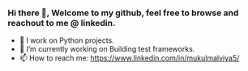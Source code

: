 ### Hi there 👋, Welcome to my github, feel free to browse and reachout to me @ linkedin.

- 🏢 I work on Python projects.
- 🔭 I’m currently working on Building test frameworks.
- 📫 How to reach me: https://www.linkedin.com/in/mukulmalviya5/

<!--
**mukulmalviya/mukulmalviya** is a ✨ _special_ ✨ repository because its `README.md` (this file) appears on your GitHub profile.

Here are some ideas to get you started:

- 🔭 I’m currently working on ...
- 🌱 I’m currently learning MERN dev stack.
- 👯 I’m looking to collaborate on Web and Network Projects. 
- 🤔 I’m looking for help with Backend Development 😅
- 💬 Ask me about ...
- 📫 How to reach me: ...
- 😄 Pronouns: ...
- ⚡ Fun fact: I don't use Arch btw.
-->
